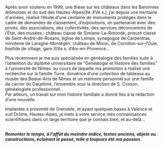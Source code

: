 Après avoir soutenu en 1999, une thèse sur les châteaux dans les Baronnies drômoises et du sud des Hautes-Alpes(Xe-XVe s.), j’ai depuis une trentaine d'années, réalisé l’étude d’une centaine de monuments protégés dans le cadre de demandes de classement, d’expositions, en partenariat avec des privés, des associations, des collectivités, des services déconcentrés de l’État, des musées : château classé de Simiane-La-Rotonde, prieuré classé de Saint-André-de-Rosans, église de Lemps, synagogue de Carpentras, minoterie de Laragne-Montéglin, château de Mison, de Cornillon-sur-l’Oule, bastide de village, gare XIXe s. d’Aix-en-Provence…  

Plus récemment je me suis spécialisée en généalogie des familles suite à l’obtention du diplôme universitaire de “Généalogie et Histoire des familles” à l’université de Nîmes. au cours de laquelle ma promotion a réalisé une recherche sur la famille Turre, donatrice d’une collection de tableaux au musée des Beaux-Arts de Nîmes et un mémoire personnel sur une famille de carrier du Dauphiné, l’ensemble sour la direction de S. Cosson, généalogiste professionnel.  
Par ailleurs, un travail sur mon histoire familiale a donné lieu à la rédaction d’une nouvelle.  

Implantée à proximité de Grenoble, et ayant quelques bases à Valence et sud Drôme, Hautes-Alpes, je mets à votre service mes connaissances scientifiques dans un large  territoire que je connais bien, et au-delà…  
<br>

***Remonter le temps, à l’affût du moindre indice, textes anciens, objets ou constructions, éclairant le passé, telle a toujours été ma passion.***